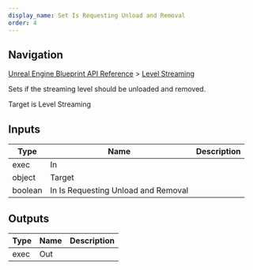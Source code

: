 ```yaml
---
display_name: Set Is Requesting Unload and Removal
order: 4
---
```

## Navigation

[Unreal Engine Blueprint API Reference](https://dev.epicgames.com/documentation/en-us/unreal-engine/BlueprintAPI) > [Level Streaming](https://dev.epicgames.com/documentation/en-us/unreal-engine/BlueprintAPI/LevelStreaming)

Sets if the streaming level should be unloaded and removed.

Target is Level Streaming

## Inputs

| Type | Name | Description |
| --- | --- | --- |
| exec | In |  |
| object | Target |  |
| boolean | In Is Requesting Unload and Removal |  |

## Outputs

| Type | Name | Description |
| --- | --- | --- |
| exec | Out |  |
